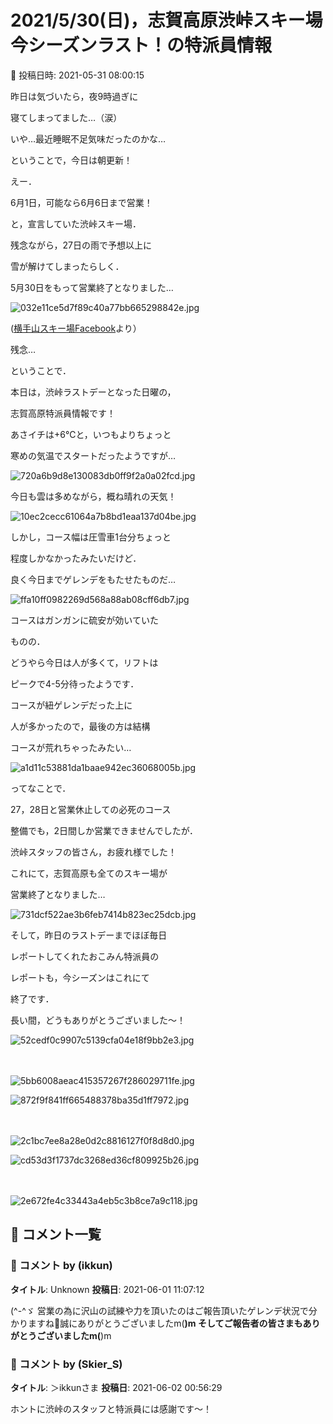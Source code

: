# 2021/5/30(日)，志賀高原渋峠スキー場今シーズンラスト！の特派員情報

📅 投稿日時: 2021-05-31 08:00:15

昨日は気づいたら，夜9時過ぎに


寝てしまってました…（涙）


いや…最近睡眠不足気味だったのかな…


ということで，今日は朝更新！





えー．


6月1日，可能なら6月6日まで営業！


と，宣言していた渋峠スキー場．


残念ながら，27日の雨で予想以上に


雪が解けてしまったらしく．


5月30日をもって営業終了となりました…




![032e11ce5d7f89c40a77bb665298842e.jpg](images/032e11ce5d7f89c40a77bb665298842e.jpg)




([横手山スキー場Facebook](https://ja-jp.facebook.com/yokoteyama2305/)より）


残念…





ということで．


本日は，渋峠ラストデーとなった日曜の，


志賀高原特派員情報です！





あさイチは+6℃と，いつもよりちょっと


寒めの気温でスタートだったようですが…




![720a6b9d8e130083db0ff9f2a0a02fcd.jpg](images/720a6b9d8e130083db0ff9f2a0a02fcd.jpg)




今日も雲は多めながら，概ね晴れの天気！




![10ec2cecc61064a7b8bd1eaa137d04be.jpg](images/10ec2cecc61064a7b8bd1eaa137d04be.jpg)




しかし，コース幅は圧雪車1台分ちょっと


程度しかなかったみたいだけど．


良く今日までゲレンデをもたせたものだ…




![ffa10ff0982269d568a88ab08cff6db7.jpg](images/ffa10ff0982269d568a88ab08cff6db7.jpg)




コースはガンガンに硫安が効いていた


ものの．


どうやら今日は人が多くて，リフトは


ピークで4-5分待ったようです．


コースが紐ゲレンデだった上に


人が多かったので，最後の方は結構


コースが荒れちゃったみたい…




![a1d11c53881da1baae942ec36068005b.jpg](images/a1d11c53881da1baae942ec36068005b.jpg)




ってなことで．


27，28日と営業休止しての必死のコース


整備でも，2日間しか営業できませんでしたが．


渋峠スタッフの皆さん，お疲れ様でした！


これにて，志賀高原も全てのスキー場が


営業終了となりました…




![731dcf522ae3b6feb7414b823ec25dcb.jpg](images/731dcf522ae3b6feb7414b823ec25dcb.jpg)







そして，昨日のラストデーまでほぼ毎日


レポートしてくれたおこみん特派員の


レポートも，今シーズンはこれにて


終了です．


長い間，どうもありがとうございました～！







![52cedf0c9907c5139cfa04e18f9bb2e3.jpg](images/52cedf0c9907c5139cfa04e18f9bb2e3.jpg)

　

![5bb6008aeac415357267f286029711fe.jpg](images/5bb6008aeac415357267f286029711fe.jpg)






![872f9f841ff665488378ba35d1ff7972.jpg](images/872f9f841ff665488378ba35d1ff7972.jpg)

　

![2c1bc7ee8a28e0d2c8816127f0f8d8d0.jpg](images/2c1bc7ee8a28e0d2c8816127f0f8d8d0.jpg)






![cd53d3f1737dc3268ed36cf809925b26.jpg](images/cd53d3f1737dc3268ed36cf809925b26.jpg)

　

![2e672fe4c33443a4eb5c3b8ce7a9c118.jpg](images/2e672fe4c33443a4eb5c3b8ce7a9c118.jpg)

## 💬 コメント一覧

### 💬 コメント by (ikkun)
**タイトル**: Unknown
**投稿日**: 2021-06-01 11:07:12

(^-^ゞ 営業の為に沢山の試練や力を頂いたのはご報告頂いたゲレンデ状況で分かりますね🎵誠にありがとうございましたm(__)m そしてご報告者の皆さまもありがとうございましたm(__)m

### 💬 コメント by (Skier_S)
**タイトル**: ＞ikkunさま
**投稿日**: 2021-06-02 00:56:29

ホントに渋峠のスタッフと特派員には感謝です～！

